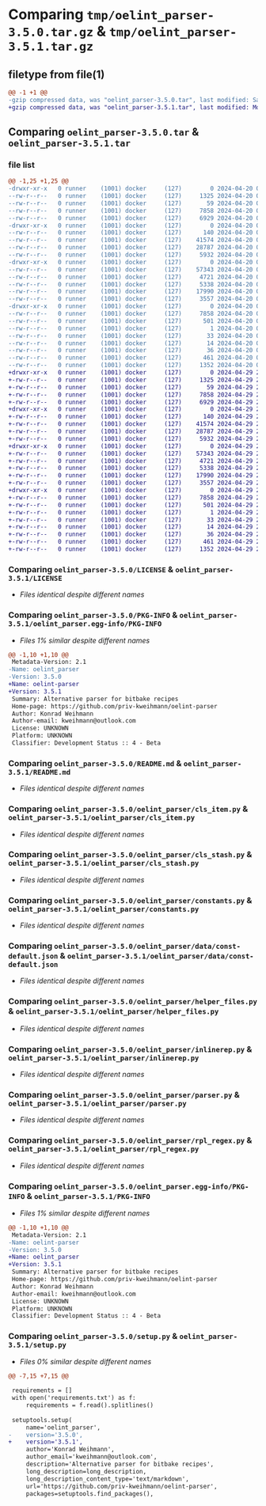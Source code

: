 # Comparing `tmp/oelint_parser-3.5.0.tar.gz` & `tmp/oelint_parser-3.5.1.tar.gz`

## filetype from file(1)

```diff
@@ -1 +1 @@
-gzip compressed data, was "oelint_parser-3.5.0.tar", last modified: Sat Apr 20 06:33:06 2024, max compression
+gzip compressed data, was "oelint_parser-3.5.1.tar", last modified: Mon Apr 29 20:49:53 2024, max compression
```

## Comparing `oelint_parser-3.5.0.tar` & `oelint_parser-3.5.1.tar`

### file list

```diff
@@ -1,25 +1,25 @@
-drwxr-xr-x   0 runner    (1001) docker     (127)        0 2024-04-20 06:33:06.971741 oelint_parser-3.5.0/
--rw-r--r--   0 runner    (1001) docker     (127)     1325 2024-04-20 06:32:44.000000 oelint_parser-3.5.0/LICENSE
--rw-r--r--   0 runner    (1001) docker     (127)       59 2024-04-20 06:32:44.000000 oelint_parser-3.5.0/MANIFEST.in
--rw-r--r--   0 runner    (1001) docker     (127)     7858 2024-04-20 06:33:06.971741 oelint_parser-3.5.0/PKG-INFO
--rw-r--r--   0 runner    (1001) docker     (127)     6929 2024-04-20 06:32:44.000000 oelint_parser-3.5.0/README.md
-drwxr-xr-x   0 runner    (1001) docker     (127)        0 2024-04-20 06:33:06.967741 oelint_parser-3.5.0/oelint_parser/
--rw-r--r--   0 runner    (1001) docker     (127)      140 2024-04-20 06:32:44.000000 oelint_parser-3.5.0/oelint_parser/__init__.py
--rw-r--r--   0 runner    (1001) docker     (127)    41574 2024-04-20 06:32:44.000000 oelint_parser-3.5.0/oelint_parser/cls_item.py
--rw-r--r--   0 runner    (1001) docker     (127)    28787 2024-04-20 06:32:44.000000 oelint_parser-3.5.0/oelint_parser/cls_stash.py
--rw-r--r--   0 runner    (1001) docker     (127)     5932 2024-04-20 06:32:44.000000 oelint_parser-3.5.0/oelint_parser/constants.py
-drwxr-xr-x   0 runner    (1001) docker     (127)        0 2024-04-20 06:33:06.971741 oelint_parser-3.5.0/oelint_parser/data/
--rw-r--r--   0 runner    (1001) docker     (127)    57343 2024-04-20 06:32:44.000000 oelint_parser-3.5.0/oelint_parser/data/const-default.json
--rw-r--r--   0 runner    (1001) docker     (127)     4721 2024-04-20 06:32:44.000000 oelint_parser-3.5.0/oelint_parser/helper_files.py
--rw-r--r--   0 runner    (1001) docker     (127)     5338 2024-04-20 06:32:44.000000 oelint_parser-3.5.0/oelint_parser/inlinerep.py
--rw-r--r--   0 runner    (1001) docker     (127)    17990 2024-04-20 06:32:44.000000 oelint_parser-3.5.0/oelint_parser/parser.py
--rw-r--r--   0 runner    (1001) docker     (127)     3557 2024-04-20 06:32:44.000000 oelint_parser-3.5.0/oelint_parser/rpl_regex.py
-drwxr-xr-x   0 runner    (1001) docker     (127)        0 2024-04-20 06:33:06.971741 oelint_parser-3.5.0/oelint_parser.egg-info/
--rw-r--r--   0 runner    (1001) docker     (127)     7858 2024-04-20 06:33:06.000000 oelint_parser-3.5.0/oelint_parser.egg-info/PKG-INFO
--rw-r--r--   0 runner    (1001) docker     (127)      501 2024-04-20 06:33:06.000000 oelint_parser-3.5.0/oelint_parser.egg-info/SOURCES.txt
--rw-r--r--   0 runner    (1001) docker     (127)        1 2024-04-20 06:33:06.000000 oelint_parser-3.5.0/oelint_parser.egg-info/dependency_links.txt
--rw-r--r--   0 runner    (1001) docker     (127)       33 2024-04-20 06:33:06.000000 oelint_parser-3.5.0/oelint_parser.egg-info/requires.txt
--rw-r--r--   0 runner    (1001) docker     (127)       14 2024-04-20 06:33:06.000000 oelint_parser-3.5.0/oelint_parser.egg-info/top_level.txt
--rw-r--r--   0 runner    (1001) docker     (127)       36 2024-04-20 06:32:44.000000 oelint_parser-3.5.0/requirements.txt
--rw-r--r--   0 runner    (1001) docker     (127)      461 2024-04-20 06:33:06.971741 oelint_parser-3.5.0/setup.cfg
--rw-r--r--   0 runner    (1001) docker     (127)     1352 2024-04-20 06:33:06.000000 oelint_parser-3.5.0/setup.py
+drwxr-xr-x   0 runner    (1001) docker     (127)        0 2024-04-29 20:49:53.830250 oelint_parser-3.5.1/
+-rw-r--r--   0 runner    (1001) docker     (127)     1325 2024-04-29 20:49:36.000000 oelint_parser-3.5.1/LICENSE
+-rw-r--r--   0 runner    (1001) docker     (127)       59 2024-04-29 20:49:36.000000 oelint_parser-3.5.1/MANIFEST.in
+-rw-r--r--   0 runner    (1001) docker     (127)     7858 2024-04-29 20:49:53.830250 oelint_parser-3.5.1/PKG-INFO
+-rw-r--r--   0 runner    (1001) docker     (127)     6929 2024-04-29 20:49:36.000000 oelint_parser-3.5.1/README.md
+drwxr-xr-x   0 runner    (1001) docker     (127)        0 2024-04-29 20:49:53.830250 oelint_parser-3.5.1/oelint_parser/
+-rw-r--r--   0 runner    (1001) docker     (127)      140 2024-04-29 20:49:36.000000 oelint_parser-3.5.1/oelint_parser/__init__.py
+-rw-r--r--   0 runner    (1001) docker     (127)    41574 2024-04-29 20:49:36.000000 oelint_parser-3.5.1/oelint_parser/cls_item.py
+-rw-r--r--   0 runner    (1001) docker     (127)    28787 2024-04-29 20:49:36.000000 oelint_parser-3.5.1/oelint_parser/cls_stash.py
+-rw-r--r--   0 runner    (1001) docker     (127)     5932 2024-04-29 20:49:36.000000 oelint_parser-3.5.1/oelint_parser/constants.py
+drwxr-xr-x   0 runner    (1001) docker     (127)        0 2024-04-29 20:49:53.830250 oelint_parser-3.5.1/oelint_parser/data/
+-rw-r--r--   0 runner    (1001) docker     (127)    57343 2024-04-29 20:49:36.000000 oelint_parser-3.5.1/oelint_parser/data/const-default.json
+-rw-r--r--   0 runner    (1001) docker     (127)     4721 2024-04-29 20:49:36.000000 oelint_parser-3.5.1/oelint_parser/helper_files.py
+-rw-r--r--   0 runner    (1001) docker     (127)     5338 2024-04-29 20:49:36.000000 oelint_parser-3.5.1/oelint_parser/inlinerep.py
+-rw-r--r--   0 runner    (1001) docker     (127)    17990 2024-04-29 20:49:36.000000 oelint_parser-3.5.1/oelint_parser/parser.py
+-rw-r--r--   0 runner    (1001) docker     (127)     3557 2024-04-29 20:49:36.000000 oelint_parser-3.5.1/oelint_parser/rpl_regex.py
+drwxr-xr-x   0 runner    (1001) docker     (127)        0 2024-04-29 20:49:53.830250 oelint_parser-3.5.1/oelint_parser.egg-info/
+-rw-r--r--   0 runner    (1001) docker     (127)     7858 2024-04-29 20:49:53.000000 oelint_parser-3.5.1/oelint_parser.egg-info/PKG-INFO
+-rw-r--r--   0 runner    (1001) docker     (127)      501 2024-04-29 20:49:53.000000 oelint_parser-3.5.1/oelint_parser.egg-info/SOURCES.txt
+-rw-r--r--   0 runner    (1001) docker     (127)        1 2024-04-29 20:49:53.000000 oelint_parser-3.5.1/oelint_parser.egg-info/dependency_links.txt
+-rw-r--r--   0 runner    (1001) docker     (127)       33 2024-04-29 20:49:53.000000 oelint_parser-3.5.1/oelint_parser.egg-info/requires.txt
+-rw-r--r--   0 runner    (1001) docker     (127)       14 2024-04-29 20:49:53.000000 oelint_parser-3.5.1/oelint_parser.egg-info/top_level.txt
+-rw-r--r--   0 runner    (1001) docker     (127)       36 2024-04-29 20:49:36.000000 oelint_parser-3.5.1/requirements.txt
+-rw-r--r--   0 runner    (1001) docker     (127)      461 2024-04-29 20:49:53.830250 oelint_parser-3.5.1/setup.cfg
+-rw-r--r--   0 runner    (1001) docker     (127)     1352 2024-04-29 20:49:53.000000 oelint_parser-3.5.1/setup.py
```

### Comparing `oelint_parser-3.5.0/LICENSE` & `oelint_parser-3.5.1/LICENSE`

 * *Files identical despite different names*

### Comparing `oelint_parser-3.5.0/PKG-INFO` & `oelint_parser-3.5.1/oelint_parser.egg-info/PKG-INFO`

 * *Files 1% similar despite different names*

```diff
@@ -1,10 +1,10 @@
 Metadata-Version: 2.1
-Name: oelint_parser
-Version: 3.5.0
+Name: oelint-parser
+Version: 3.5.1
 Summary: Alternative parser for bitbake recipes
 Home-page: https://github.com/priv-kweihmann/oelint-parser
 Author: Konrad Weihmann
 Author-email: kweihmann@outlook.com
 License: UNKNOWN
 Platform: UNKNOWN
 Classifier: Development Status :: 4 - Beta
```

### Comparing `oelint_parser-3.5.0/README.md` & `oelint_parser-3.5.1/README.md`

 * *Files identical despite different names*

### Comparing `oelint_parser-3.5.0/oelint_parser/cls_item.py` & `oelint_parser-3.5.1/oelint_parser/cls_item.py`

 * *Files identical despite different names*

### Comparing `oelint_parser-3.5.0/oelint_parser/cls_stash.py` & `oelint_parser-3.5.1/oelint_parser/cls_stash.py`

 * *Files identical despite different names*

### Comparing `oelint_parser-3.5.0/oelint_parser/constants.py` & `oelint_parser-3.5.1/oelint_parser/constants.py`

 * *Files identical despite different names*

### Comparing `oelint_parser-3.5.0/oelint_parser/data/const-default.json` & `oelint_parser-3.5.1/oelint_parser/data/const-default.json`

 * *Files identical despite different names*

### Comparing `oelint_parser-3.5.0/oelint_parser/helper_files.py` & `oelint_parser-3.5.1/oelint_parser/helper_files.py`

 * *Files identical despite different names*

### Comparing `oelint_parser-3.5.0/oelint_parser/inlinerep.py` & `oelint_parser-3.5.1/oelint_parser/inlinerep.py`

 * *Files identical despite different names*

### Comparing `oelint_parser-3.5.0/oelint_parser/parser.py` & `oelint_parser-3.5.1/oelint_parser/parser.py`

 * *Files identical despite different names*

### Comparing `oelint_parser-3.5.0/oelint_parser/rpl_regex.py` & `oelint_parser-3.5.1/oelint_parser/rpl_regex.py`

 * *Files identical despite different names*

### Comparing `oelint_parser-3.5.0/oelint_parser.egg-info/PKG-INFO` & `oelint_parser-3.5.1/PKG-INFO`

 * *Files 1% similar despite different names*

```diff
@@ -1,10 +1,10 @@
 Metadata-Version: 2.1
-Name: oelint-parser
-Version: 3.5.0
+Name: oelint_parser
+Version: 3.5.1
 Summary: Alternative parser for bitbake recipes
 Home-page: https://github.com/priv-kweihmann/oelint-parser
 Author: Konrad Weihmann
 Author-email: kweihmann@outlook.com
 License: UNKNOWN
 Platform: UNKNOWN
 Classifier: Development Status :: 4 - Beta
```

### Comparing `oelint_parser-3.5.0/setup.py` & `oelint_parser-3.5.1/setup.py`

 * *Files 0% similar despite different names*

```diff
@@ -7,15 +7,15 @@
 
 requirements = []
 with open('requirements.txt') as f:
     requirements = f.read().splitlines()
 
 setuptools.setup(
     name='oelint_parser',
-    version='3.5.0',
+    version='3.5.1',
     author='Konrad Weihmann',
     author_email='kweihmann@outlook.com',
     description='Alternative parser for bitbake recipes',
     long_description=long_description,
     long_description_content_type='text/markdown',
     url='https://github.com/priv-kweihmann/oelint-parser',
     packages=setuptools.find_packages(),
```

